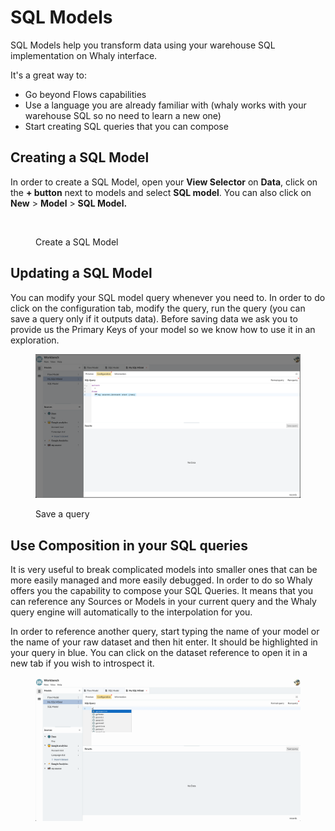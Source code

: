# SQL Models

SQL Models help you transform data using your warehouse SQL implementation on Whaly interface.

It's a great way to:

* Go beyond Flows capabilities&#x20;
* Use a language you are already familiar with (whaly works with your warehouse SQL so no need to learn a new one)
* Start creating SQL queries that you can compose

## Creating a SQL Model

In order to create a SQL Model, open your **View Selector** on **Data**, click on the **+ button** next to models and select **SQL model**. You can also click on **New** > **Model** > **SQL Model.**

<figure><img src="../../../.gitbook/assets/Screen Cast 2022-09-08 at 6.49.23 PM.gif" alt=""><figcaption><p>Create a SQL Model</p></figcaption></figure>

## Updating a SQL Model

You can modify your SQL model query whenever you need to. In order to do click on the configuration tab, modify the query, run the query (you can save a query only if it outputs data). Before saving data we ask you to provide us the Primary Keys of your model so we know how to use it in an exploration.

<figure><img src="../../../.gitbook/assets/image (6).png" alt=""><figcaption><p>Save a query</p></figcaption></figure>

## Use Composition in your SQL queries

It is very useful to break complicated models into smaller ones that can be more easily managed and more easily debugged. In order to do so Whaly offers you the capability to compose your SQL Queries. It means that you can reference any Sources or Models in your current query and the Whaly query engine will automatically to the interpolation for you.

In order to reference another query, start typing the name of your model or the name of your raw dataset and then hit enter. It should be highlighted in your query in blue. You can click on the dataset reference to open it in a new tab if you wish to introspect it.&#x20;

<figure><img src="../../../.gitbook/assets/Screen Cast 2022-09-08 at 6.58.09 PM.gif" alt=""><figcaption></figcaption></figure>

